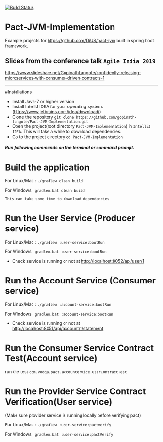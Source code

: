 [![Build Status](https://travis-ci.org/gopinath-langote/Pact-JVM-Implementation.svg)](https://travis-ci.org/gopinath-langote/Pact-JVM-Implementation)


# Pact-JVM-Implementation

Example projects for https://github.com/DiUS/pact-jvm built in spring boot framework.


## Slides from the conference talk `Agile India 2019`
https://www.slideshare.net/GopinathLangote/confidently-releasing-microservices-with-consumer-driven-contracts-1



--------
#Installations 
- Install Java-7 or higher version
- Install IntelliJ IDEA for your operating system. (https://www.jetbrains.com/idea/download/)
- Clone the repository `git clone https://github.com/gopinath-langote/Pact-JVM-Implementation.git`
- Open the project(root directory `Pact-JVM-Implementation`) in `IntelliJ IDEA`. This will take a while to download dependencies.
- Go to the project directory `cd Pact-JVM-Implementation` 


##### Run following commands on the terminal or command prompt.

# Build the application
For Linux/Mac : `./gradlew clean build`

For Windows : `gradlew.bat clean build`

`This can take some time to download dependencies`

# Run the User Service (Producer service)
For Linux/Mac : `./gradlew :user-service:bootRun` 

For Windows : `gradlew.bat :user-service:bootRun` 

- Check service is running or not at [http://localhost:8052/api/user/1](http://localhost:8052/api/user/1)

# Run the Account Service (Consumer service)
For Linux/Mac : `./gradlew :account-service:bootRun` 

For Windows : `gradlew.bat :account-service:bootRun` 

- Check service is running or not at [http://localhost:8051/api/account/1/statement](http://localhost:8051/api/account/1/statement)

# Run the Consumer Service Contract Test(Account service)
run the test `com.vodqa.pact.accountervice.UserContractTest`

# Run the Provider Service Contract Verification(User service)
(Make sure provider service is running locally before verifying pact)

For Linux/Mac : `./gradlew :user-service:pactVerify` 

For Windows : `gradlew.bat :user-service:pactVerify` 
